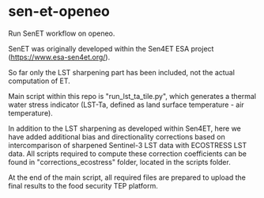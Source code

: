# sen-et-openeo
Run SenET workflow on openeo.

SenET was originally developed within the Sen4ET ESA project (https://www.esa-sen4et.org/).

So far only the LST sharpening part has been included, not the actual computation of ET.

Main script within this repo is "run_lst_ta_tile.py", which generates a thermal water stress indicator
(LST-Ta, defined as land surface temperature - air temperature).

In addition to the LST sharpening as developed within Sen4ET, here we have added additional bias and directionality corrections based on intercomparison of sharpened Sentinel-3 LST data with ECOSTRESS LST data.
All scripts required to compute these correction coefficients can be found in "corrections_ecostress" folder, located in the scripts folder.

At the end of the main script, all required files are prepared to upload the final results to the food security TEP platform. 